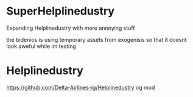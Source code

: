 # SuperHelplinedustry
Expanding Helplinedustry with more annoying stuff

the bidenios is using temporary assets from exogenisis so that it doesnt look aweful while im testing

# Helplinedustry
https://github.com/Delta-Airlines-ig/Helplinedustry og mod
